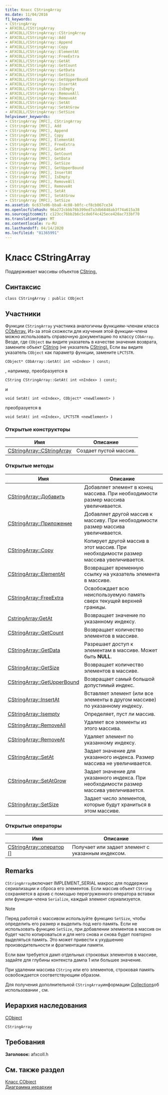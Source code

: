 ```yaml
---
title: Класс CStringArray
ms.date: 11/04/2016
f1_keywords:
- CStringArray
- AFXCOLL/CStringArray
- AFXCOLL/CStringArray::CStringArray
- AFXCOLL/CStringArray::Add
- AFXCOLL/CStringArray::Append
- AFXCOLL/CStringArray::Copy
- AFXCOLL/CStringArray::ElementAt
- AFXCOLL/CStringArray::FreeExtra
- AFXCOLL/CStringArray::GetAt
- AFXCOLL/CStringArray::GetCount
- AFXCOLL/CStringArray::GetData
- AFXCOLL/CStringArray::GetSize
- AFXCOLL/CStringArray::GetUpperBound
- AFXCOLL/CStringArray::InsertAt
- AFXCOLL/CStringArray::IsEmpty
- AFXCOLL/CStringArray::RemoveAll
- AFXCOLL/CStringArray::RemoveAt
- AFXCOLL/CStringArray::SetAt
- AFXCOLL/CStringArray::SetAtGrow
- AFXCOLL/CStringArray::SetSize
helpviewer_keywords:
- CStringArray [MFC], CStringArray
- CStringArray [MFC], Add
- CStringArray [MFC], Append
- CStringArray [MFC], Copy
- CStringArray [MFC], ElementAt
- CStringArray [MFC], FreeExtra
- CStringArray [MFC], GetAt
- CStringArray [MFC], GetCount
- CStringArray [MFC], GetData
- CStringArray [MFC], GetSize
- CStringArray [MFC], GetUpperBound
- CStringArray [MFC], InsertAt
- CStringArray [MFC], IsEmpty
- CStringArray [MFC], RemoveAll
- CStringArray [MFC], RemoveAt
- CStringArray [MFC], SetAt
- CStringArray [MFC], SetAtGrow
- CStringArray [MFC], SetSize
ms.assetid: 6c637e06-bba8-4c08-b0fc-cf8cb067ce34
ms.openlocfilehash: 96a272cbbb76b399ed7a3db6848ab3f74a615a38
ms.sourcegitcommit: c123cc76bb2b6c5cde6f4c425ece420ac733bf70
ms.translationtype: MT
ms.contentlocale: ru-RU
ms.lasthandoff: 04/14/2020
ms.locfileid: "81365991"
---
```

# <a name="cstringarray-class"></a>Класс CStringArray

Поддерживает массивы объектов [CString.](../../atl-mfc-shared/using-cstring.md)

## <a name="syntax"></a>Синтаксис

```
class CStringArray : public CObject
```

## <a name="members"></a>Участники

Функции `CStringArray` участника аналогичны функциям-членам класса [CObArray.](../../mfc/reference/cobarray-class.md) Из-за этой схожести для изучения этой функции-члена можно использовать справочную документацию по классу `CObArray`. Везде, где `CObject` вы видите указатель в качестве значения возврата, замените объект [CString](../../atl-mfc-shared/using-cstring.md) (не указатель [CString).](../../atl-mfc-shared/using-cstring.md) Если вы видите указатель `CObject` как параметр функции, замените `LPCTSTR`.

`CObject* CObArray::GetAt( int <nIndex> ) const;`

, например, преобразуется в

`CString CStringArray::GetAt( int <nIndex> ) const;`

и

`void SetAt( int <nIndex>, CObject* <newElement> )`

преобразуется в

`void SetAt( int <nIndex>, LPCTSTR <newElement> )`

### <a name="public-constructors"></a>Открытые конструкторы

|Имя|Описание|
|----------|-----------------|
|[CStringArray::CStringArray](../../mfc/reference/cobarray-class.md#cobarray)|Создает пустой массив.|

### <a name="public-methods"></a>Открытые методы

|Имя|Описание|
|----------|-----------------|
|[CStringArray::Добавить](../../mfc/reference/cobarray-class.md#add)|Добавляет элемент в конец массива. При необходимости размер массива увеличивается.|
|[CStringArray::Приложение](../../mfc/reference/cobarray-class.md#append)|Добавляет другой массив к массиву. При необходимости размер массива увеличивается.|
|[CStringArray::Copy](../../mfc/reference/cobarray-class.md#copy)|Копирует другой массив в этот массив. При необходимости размер массива увеличивается.|
|[CStringArray::ElementAt](../../mfc/reference/cobarray-class.md#elementat)|Возвращает временную ссылку на указатель элемента в массиве.|
|[CStringArray::FreeExtra](../../mfc/reference/cobarray-class.md#freeextra)|Освобождает всю неиспользуемую память сверх текущей верхней границы.|
|[CstringArray:GetAt](../../mfc/reference/cobarray-class.md#getat)|Возвращает значение по указанному индексу.|
|[CStringArray::GetCount](../../mfc/reference/cobarray-class.md#getcount)|Возвращает количество элементов в массиве.|
|[CStringArray::GetData](../../mfc/reference/cobarray-class.md#getdata)|Разрешает доступ к элементам в массиве. Может быть **NULL**.|
|[CStringArray::GetSize](../../mfc/reference/cobarray-class.md#getsize)|Возвращает количество элементов в массиве.|
|[CStringArray::GetUpperBound](../../mfc/reference/cobarray-class.md#getupperbound)|Возвращает самый большой допустимый индекс.|
|[CStringArray::InsertAt](../../mfc/reference/cobarray-class.md#insertat)|Вставляет элемент (или все элементы в другом массиве) по указанному индексу.|
|[CStringArray::Isempty](../../mfc/reference/cobarray-class.md#isempty)|Определяет, пуст ли массив.|
|[CStringArray::RemoveAll](../../mfc/reference/cobarray-class.md#removeall)|Удаляет все элементы из этого массива.|
|[CStringArray::RemoveAt](../../mfc/reference/cobarray-class.md#removeat)|Удаляет элемент по указанному индексу.|
|[CStringArray::SetAt](../../mfc/reference/cobarray-class.md#setat)|Задает значение для указанного индекса. Размер массива не увеличивается.|
|[CStringArray::SetAtGrow](../../mfc/reference/cobarray-class.md#setatgrow)|Задает значение для указанного индекса. При необходимости размер массива увеличивается.|
|[CStringArray::SetSize](../../mfc/reference/cobarray-class.md#setsize)|Задает число элементов, которые будут храниться в этом массиве.|

### <a name="public-operators"></a>Открытые операторы

|Имя|Описание|
|----------|-----------------|
|[CStringArray::оператор \[\]](../../mfc/reference/cobarray-class.md#operator_at)|Получает или задает элемент с указанным индексом.|

## <a name="remarks"></a>Remarks

`CStringArray`включает IMPLEMENT_SERIAL макрос для поддержки сериализации и сброса его элементов. Если массив объект `CString` сохраняется в архив с помощью перегруженного оператора вставки или функции-члена `Serialize`, каждый элемент сериализуется.

> [!NOTE]
> Перед работой с массивом используйте функцию `SetSize`, чтобы определить его размер и выделить под него память. Если не использовать функцию `SetSize`, при добавлении элементов в массив он будет часто копироваться и для него снова и снова будет повторно выделяться память. Это может привести к ухудшению производительности и фрагментации памяти.

Если вам требуется дамп отдельных строковых элементов в массиве, задайте для глубины контекста дампа 1 или большее значение.

При удалении массива `CString` или его элементов, строковая память освобождается соответствующим образом.

Для получения дополнительной `CStringArray`информации [Collections](../../mfc/collections.md)об использовании , см.

## <a name="inheritance-hierarchy"></a>Иерархия наследования

[CObject](../../mfc/reference/cobject-class.md)

`CStringArray`

## <a name="requirements"></a>Требования

**Заголовок:** afxcoll.h

## <a name="see-also"></a>См. также раздел

[Класс CObject](../../mfc/reference/cobject-class.md)<br/>
[Диаграмма иерархии](../../mfc/hierarchy-chart.md)
